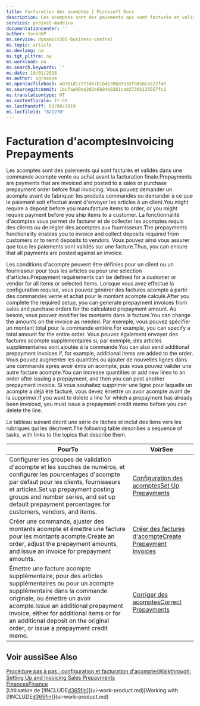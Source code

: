 ```yaml
---
title: Facturation des acomptes | Microsoft Docs
description: Les acomptes sont des paiements qui sont facturés et validés dans une commande acompte vente ou achat avant la facturation finale. Vous pouvez demander un acompte avant de fabriquer les produits commandés ou demander à ce que le paiement soit effectué avant d'envoyer les articles à un client. La fonctionnalité d'acomptes vous permet de facturer et de collecter les acomptes requis des clients ou de régler des acomptes aux fournisseurs. Vous pouvez ainsi vous assurer que tous les paiements sont validés sur une facture.
services: project-madeira
documentationcenter: ''
author: SorenGP
ms.service: dynamics365-business-central
ms.topic: article
ms.devlang: na
ms.tgt_pltfrm: na
ms.workload: na
ms.search.keywords: ''
ms.date: 10/01/2018
ms.author: sgroespe
ms.openlocfilehash: 4d761d17777467b1b4139bd3533f9458ca522f49
ms.sourcegitcommit: 1bcfaa99ea302e6b84b8361ca02730b135557fc1
ms.translationtype: HT
ms.contentlocale: fr-CH
ms.lasthandoff: 03/08/2019
ms.locfileid: "821270"
---
```

# <a name="invoicing-prepayments"></a><span data-ttu-id="9513c-106">Facturation d'acomptes</span><span class="sxs-lookup"><span data-stu-id="9513c-106">Invoicing Prepayments</span></span>
<span data-ttu-id="9513c-107">Les acomptes sont des paiements qui sont facturés et validés dans une commande acompte vente ou achat avant la facturation finale.</span><span class="sxs-lookup"><span data-stu-id="9513c-107">Prepayments are payments that are invoiced and posted to a sales or purchase prepayment order before final invoicing.</span></span> <span data-ttu-id="9513c-108">Vous pouvez demander un acompte avant de fabriquer les produits commandés ou demander à ce que le paiement soit effectué avant d'envoyer les articles à un client.</span><span class="sxs-lookup"><span data-stu-id="9513c-108">You might require a deposit before you manufacture items to order, or you might require payment before you ship items to a customer.</span></span> <span data-ttu-id="9513c-109">La fonctionnalité d'acomptes vous permet de facturer et de collecter les acomptes requis des clients ou de régler des acomptes aux fournisseurs.</span><span class="sxs-lookup"><span data-stu-id="9513c-109">The prepayments functionality enables you to invoice and collect deposits required from customers or to remit deposits to vendors.</span></span> <span data-ttu-id="9513c-110">Vous pouvez ainsi vous assurer que tous les paiements sont validés sur une facture.</span><span class="sxs-lookup"><span data-stu-id="9513c-110">Thus, you can ensure that all payments are posted against an invoice.</span></span>  

 <span data-ttu-id="9513c-111">Les conditions d'acompte peuvent être définies pour un client ou un fournisseur pour tous les articles ou pour une sélection d'articles.</span><span class="sxs-lookup"><span data-stu-id="9513c-111">Prepayment requirements can be defined for a customer or vendor for all items or selected items.</span></span> <span data-ttu-id="9513c-112">Lorsque vous avez effectué la configuration requise, vous pouvez générer des factures acompte à partir des commandes vente et achat pour le montant acompte calculé.</span><span class="sxs-lookup"><span data-stu-id="9513c-112">After you complete the required setup, you can generate prepayment invoices from sales and purchase orders for the calculated prepayment amount.</span></span> <span data-ttu-id="9513c-113">Au besoin, vous pouvez modifier les montants dans la facture.</span><span class="sxs-lookup"><span data-stu-id="9513c-113">You can change the amounts on the invoice as needed.</span></span> <span data-ttu-id="9513c-114">Par exemple, vous pouvez spécifier un montant total pour la commande entière.</span><span class="sxs-lookup"><span data-stu-id="9513c-114">For example, you can specify a total amount for the entire order.</span></span> <span data-ttu-id="9513c-115">Vous pouvez également envoyer des factures acompte supplémentaires si, par exemple, des articles supplémentaires sont ajoutés à la commande.</span><span class="sxs-lookup"><span data-stu-id="9513c-115">You can also send additional prepayment invoices if, for example, additional items are added to the order.</span></span> <span data-ttu-id="9513c-116">Vous pouvez augmenter les quantités ou ajouter de nouvelles lignes dans une commande après avoir émis un acompte, puis vous pouvez valider une autre facture acompte.</span><span class="sxs-lookup"><span data-stu-id="9513c-116">You can increase quantities or add new lines to an order after issuing a prepayment, and then you can post another prepayment invoice.</span></span> <span data-ttu-id="9513c-117">Si vous souhaitez supprimer une ligne pour laquelle un acompte a déjà été facturé, vous devez émettre un avoir acompte avant de la supprimer.</span><span class="sxs-lookup"><span data-stu-id="9513c-117">If you want to delete a line for which a prepayment has already been invoiced, you must issue a prepayment credit memo before you can delete the line.</span></span>  

 <span data-ttu-id="9513c-118">Le tableau suivant décrit une série de tâches et inclut des liens vers les rubriques qui les décrivent.</span><span class="sxs-lookup"><span data-stu-id="9513c-118">The following table describes a sequence of tasks, with links to the topics that describe them.</span></span>

|<span data-ttu-id="9513c-119">**Pour**</span><span class="sxs-lookup"><span data-stu-id="9513c-119">**To**</span></span>|<span data-ttu-id="9513c-120">**Voir**</span><span class="sxs-lookup"><span data-stu-id="9513c-120">**See**</span></span>|  
|------------|-------------|  
|<span data-ttu-id="9513c-121">Configurer les groupes de validation d'acompte et les souches de numéros, et configurer les pourcentages d'acompte par défaut pour les clients, fournisseurs et articles.</span><span class="sxs-lookup"><span data-stu-id="9513c-121">Set up prepayment posting groups and number series, and set up default prepayment percentages for customers, vendors, and items.</span></span>|[<span data-ttu-id="9513c-122">Configuration des acomptes</span><span class="sxs-lookup"><span data-stu-id="9513c-122">Set Up Prepayments</span></span>](finance-set-up-prepayments.md)|
|<span data-ttu-id="9513c-123">Créer une commande, ajuster des montants acompte et émettre une facture pour les montants acompte.</span><span class="sxs-lookup"><span data-stu-id="9513c-123">Create an order, adjust the prepayment amounts, and issue an invoice for prepayment amounts.</span></span>|[<span data-ttu-id="9513c-124">Créer des factures d'acompte</span><span class="sxs-lookup"><span data-stu-id="9513c-124">Create Prepayment Invoices</span></span>](finance-how-to-create-prepayment-invoices.md)|  
|<span data-ttu-id="9513c-125">Émettre une facture acompte supplémentaire, pour des articles supplémentaires ou pour un acompte supplémentaire dans la commande originale, ou émettre un avoir acompte.</span><span class="sxs-lookup"><span data-stu-id="9513c-125">Issue an additional prepayment invoice, either for additional items or for an additional deposit on the original order, or issue a prepayment credit memo.</span></span>|[<span data-ttu-id="9513c-126">Corriger des acomptes</span><span class="sxs-lookup"><span data-stu-id="9513c-126">Correct Prepayments</span></span>](finance-how-to-correct-prepayments.md)|  

## <a name="see-also"></a><span data-ttu-id="9513c-127">Voir aussi</span><span class="sxs-lookup"><span data-stu-id="9513c-127">See Also</span></span>  
[<span data-ttu-id="9513c-128">Procédure pas à pas : configuration et facturation d'acomptes</span><span class="sxs-lookup"><span data-stu-id="9513c-128">Walkthrough: Setting Up and Invoicing Sales Prepayments</span></span>](walkthrough-setting-up-and-invoicing-sales-prepayments.md)  
[<span data-ttu-id="9513c-129">Finances</span><span class="sxs-lookup"><span data-stu-id="9513c-129">Finance</span></span>](finance.md)  
<span data-ttu-id="9513c-130">[Utilisation de [!INCLUDE[d365fin](includes/d365fin_md.md)]](ui-work-product.md)</span><span class="sxs-lookup"><span data-stu-id="9513c-130">[Working with [!INCLUDE[d365fin](includes/d365fin_md.md)]](ui-work-product.md)</span></span>
